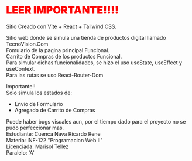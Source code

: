# <span style="color:red; font-weight: 900;">LEER IMPORTANTE!!!!</span> 

Sitio Creado con Vite + React + Tailwind CSS. <br>

Sitio web donde se simula una tienda de productos digital llamado TecnoVision.Com <br>
Fomulario de la pagina principal Funcional. <br>
Carrito de Compras de los productos Funcional. <br>
Para simular dichas funcionalidades, se hizo el uso useState, useEffect y useContext. <br>
Para las rutas se uso React-Router-Dom <br>
 
Importante!! <br>
Solo simula los estados de: <br>
- Envio de Formulario <br>
- Agregado de Carrito de Compras <br>

Puede haber bugs visuales aun, por el tiempo dado para el proyecto no se pudo perfeccionar mas. <br>
Estudiante: Cuenca Nava Ricardo Rene <br>
Materia: INF-122 "Programacion Web II" <br>
Licenciada: Marisol Tellez <br>
Paralelo: 'A' <br>




